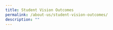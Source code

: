 ```yaml
---
title: Student Vision Outcomes
permalink: /about-us/student-vision-outcomes/
description: ""
---
```

